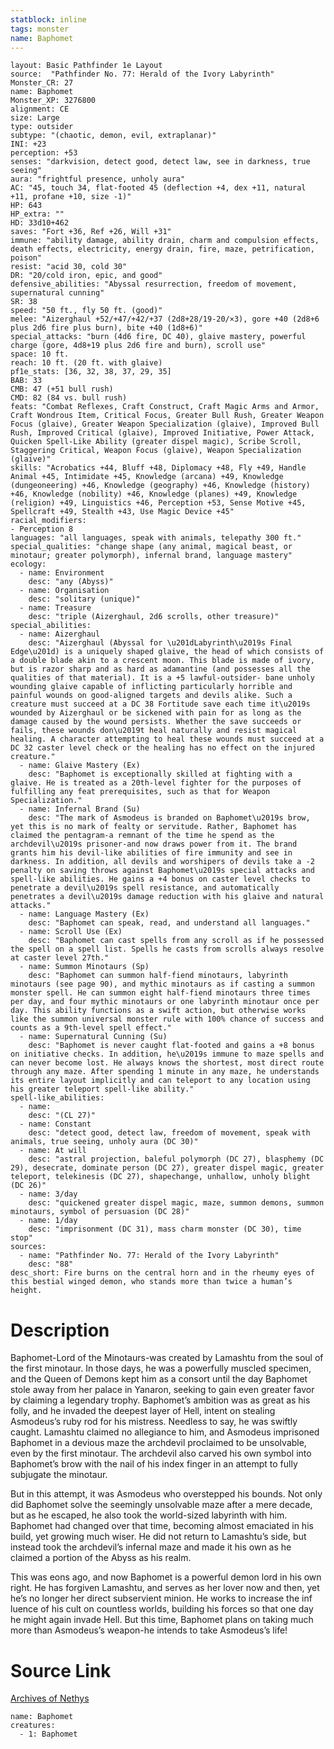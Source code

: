 ```yaml
---
statblock: inline
tags: monster
name: Baphomet
---
```

```statblock
layout: Basic Pathfinder 1e Layout
source:  "Pathfinder No. 77: Herald of the Ivory Labyrinth"
Monster_CR: 27
name: Baphomet
Monster_XP: 3276800
alignment: CE
size: Large
type: outsider
subtype: "(chaotic, demon, evil, extraplanar)"
INI: +23
perception: +53
senses: "darkvision, detect good, detect law, see in darkness, true seeing"
aura: "frightful presence, unholy aura"
AC: "45, touch 34, flat-footed 45 (deflection +4, dex +11, natural +11, profane +10, size -1)"
HP: 643
HP_extra: ""
HD: 33d10+462
saves: "Fort +36, Ref +26, Will +31"
immune: "ability damage, ability drain, charm and compulsion effects, death effects, electricity, energy drain, fire, maze, petrification, poison"
resist: "acid 30, cold 30"
DR: "20/cold iron, epic, and good"
defensive_abilities: "Abyssal resurrection, freedom of movement, supernatural cunning"
SR: 38
speed: "50 ft., fly 50 ft. (good)"
melee: "Aizerghaul +52/+47/+42/+37 (2d8+28/19-20/×3), gore +40 (2d8+6 plus 2d6 fire plus burn), bite +40 (1d8+6)"
special_attacks: "burn (4d6 fire, DC 40), glaive mastery, powerful charge (gore, 4d8+19 plus 2d6 fire and burn), scroll use"
space: 10 ft.
reach: 10 ft. (20 ft. with glaive)
pf1e_stats: [36, 32, 38, 37, 29, 35]
BAB: 33
CMB: 47 (+51 bull rush)
CMD: 82 (84 vs. bull rush)
feats: "Combat Reflexes, Craft Construct, Craft Magic Arms and Armor, Craft Wondrous Item, Critical Focus, Greater Bull Rush, Greater Weapon Focus (glaive), Greater Weapon Specialization (glaive), Improved Bull Rush, Improved Critical (glaive), Improved Initiative, Power Attack, Quicken Spell-Like Ability (greater dispel magic), Scribe Scroll, Staggering Critical, Weapon Focus (glaive), Weapon Specialization (glaive)"
skills: "Acrobatics +44, Bluff +48, Diplomacy +48, Fly +49, Handle Animal +45, Intimidate +45, Knowledge (arcana) +49, Knowledge (dungeoneering) +46, Knowledge (geography) +46, Knowledge (history) +46, Knowledge (nobility) +46, Knowledge (planes) +49, Knowledge (religion) +49, Linguistics +46, Perception +53, Sense Motive +45, Spellcraft +49, Stealth +43, Use Magic Device +45"
racial_modifiers:
- Perception 8
languages: "all languages, speak with animals, telepathy 300 ft."
special_qualities: "change shape (any animal, magical beast, or minotaur; greater polymorph), infernal brand, language mastery"
ecology:
  - name: Environment
    desc: "any (Abyss)"
  - name: Organisation
    desc: "solitary (unique)"
  - name: Treasure
    desc: "triple (Aizerghaul, 2d6 scrolls, other treasure)"
special_abilities:
  - name: Aizerghaul
    desc: "Aizerghaul (Abyssal for \u201dLabyrinth\u2019s Final Edge\u201d) is a uniquely shaped glaive, the head of which consists of a double blade akin to a crescent moon. This blade is made of ivory, but is razor sharp and as hard as adamantine (and possesses all the qualities of that material). It is a +5 lawful-outsider- bane unholy wounding glaive capable of inflicting particularly horrible and painful wounds on good-aligned targets and devils alike. Such a creature must succeed at a DC 38 Fortitude save each time it\u2019s wounded by Aizerghaul or be sickened with pain for as long as the damage caused by the wound persists. Whether the save succeeds or fails, these wounds don\u2019t heal naturally and resist magical healing. A character attempting to heal these wounds must succeed at a DC 32 caster level check or the healing has no effect on the injured creature."
  - name: Glaive Mastery (Ex)
    desc: "Baphomet is exceptionally skilled at fighting with a glaive. He is treated as a 20th-level fighter for the purposes of fulfilling any feat prerequisites, such as that for Weapon Specialization."
  - name: Infernal Brand (Su)
    desc: "The mark of Asmodeus is branded on Baphomet\u2019s brow, yet this is no mark of fealty or servitude. Rather, Baphomet has claimed the pentagram-a remnant of the time he spend as the archdevil\u2019s prisoner-and now draws power from it. The brand grants him his devil-like abilities of fire immunity and see in darkness. In addition, all devils and worshipers of devils take a -2 penalty on saving throws against Baphomet\u2019s special attacks and spell-like abilities. He gains a +4 bonus on caster level checks to penetrate a devil\u2019s spell resistance, and automatically penetrates a devil\u2019s damage reduction with his glaive and natural attacks."
  - name: Language Mastery (Ex)
    desc: "Baphomet can speak, read, and understand all languages."
  - name: Scroll Use (Ex)
    desc: "Baphomet can cast spells from any scroll as if he possessed the spell on a spell list. Spells he casts from scrolls always resolve at caster level 27th."
  - name: Summon Minotaurs (Sp)
    desc: "Baphomet can summon half-fiend minotaurs, labyrinth minotaurs (see page 90), and mythic minotaurs as if casting a summon monster spell. He can summon eight half-fiend minotaurs three times per day, and four mythic minotaurs or one labyrinth minotaur once per day. This ability functions as a swift action, but otherwise works like the summon universal monster rule with 100% chance of success and counts as a 9th-level spell effect."
  - name: Supernatural Cunning (Su)
    desc: "Baphomet is never caught flat-footed and gains a +8 bonus on initiative checks. In addition, he\u2019s immune to maze spells and can never become lost. He always knows the shortest, most direct route through any maze. After spending 1 minute in any maze, he understands its entire layout implicitly and can teleport to any location using his greater teleport spell-like ability."
spell-like_abilities:
  - name:
    desc: "(CL 27)"
  - name: Constant
    desc: "detect good, detect law, freedom of movement, speak with animals, true seeing, unholy aura (DC 30)"
  - name: At will
    desc: "astral projection, baleful polymorph (DC 27), blasphemy (DC 29), desecrate, dominate person (DC 27), greater dispel magic, greater teleport, telekinesis (DC 27), shapechange, unhallow, unholy blight (DC 26)"
  - name: 3/day
    desc: "quickened greater dispel magic, maze, summon demons, summon minotaurs, symbol of persuasion (DC 28)"
  - name: 1/day
    desc: "imprisonment (DC 31), mass charm monster (DC 30), time stop"
sources:
  - name: "Pathfinder No. 77: Herald of the Ivory Labyrinth"
    desc: "88"
desc_short: Fire burns on the central horn and in the rheumy eyes of this bestial winged demon, who stands more than twice a human’s height.
```
# Description
Baphomet-Lord of the Minotaurs-was created by Lamashtu from the soul of the first minotaur. In those days, he was a powerfully muscled specimen, and the Queen of Demons kept him as a consort until the day Baphomet stole away from her palace in Yanaron, seeking to gain even greater favor by claiming a legendary trophy. Baphomet’s ambition was as great as his folly, and he invaded the deepest layer of Hell, intent on stealing Asmodeus’s ruby rod for his mistress. Needless to say, he was swiftly caught. Lamashtu claimed no allegiance to him, and Asmodeus imprisoned Baphomet in a devious maze the archdevil proclaimed to be unsolvable, even by the first minotaur. The archdevil also carved his own symbol into Baphomet’s brow with the nail of his index finger in an attempt to fully subjugate the minotaur.

But in this attempt, it was Asmodeus who overstepped his bounds. Not only did Baphomet solve the seemingly unsolvable maze after a mere decade, but as he escaped, he also took the world-sized labyrinth with him. Baphomet had changed over that time, becoming almost emaciated in his build, yet growing much wiser. He did not return to Lamashtu’s side, but instead took the archdevil’s infernal maze and made it his own as he claimed a portion of the Abyss as his realm.

This was eons ago, and now Baphomet is a powerful demon lord in his own right. He has forgiven Lamashtu, and serves as her lover now and then, yet he’s no longer her direct subservient minion. He works to increase the inf luence of his cult on countless worlds, building his forces so that one day he might again invade Hell. But this time, Baphomet plans on taking much more than Asmodeus’s weapon-he intends to take Asmodeus’s life!
# Source Link
[Archives of Nethys](https://aonprd.com/MonsterDisplay.aspx?ItemName=Baphomet)
```encounter-table
name: Baphomet
creatures:
  - 1: Baphomet
```
